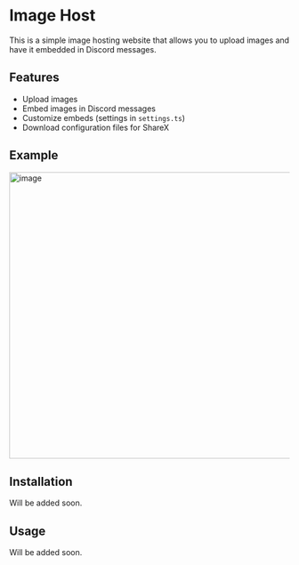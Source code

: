 # Image Host

This is a simple image hosting website that allows you to upload images and have it embedded in Discord messages.

## Features

- Upload images
- Embed images in Discord messages
- Customize embeds (settings in `settings.ts`)
- Download configuration files for ShareX

## Example
<img width="515" alt="image" src="https://github.com/user-attachments/assets/fe0f7521-f3c3-46ae-aa5d-6e8c4612f726">

## Installation
Will be added soon.

## Usage
Will be added soon.
